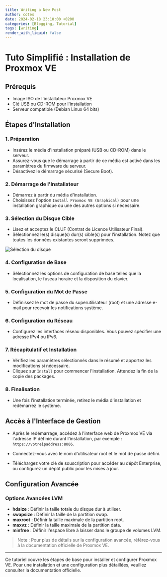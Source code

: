 ```yaml
---
title: Writing a New Post
author: cotes
date: 2024-02-18 23:10:00 +0200
categories: [Blogging, Tutorial]
tags: [writing]
render_with_liquid: false
---
```

# Tuto Simplifié : Installation de Proxmox VE

## Prérequis

- Image ISO de l'installateur Proxmox VE
- Clé USB ou CD-ROM pour l'installation
- Serveur compatible (Debian Linux 64 bits)

## Étapes d'Installation

### 1. Préparation

- Insérez le média d'installation préparé (USB ou CD-ROM) dans le serveur.
- Assurez-vous que le démarrage à partir de ce média est activé dans les paramètres du firmware du serveur.
- Désactivez le démarrage sécurisé (Secure Boot).

### 2. Démarrage de l'Installateur

- Démarrez à partir du média d'installation.
- Choisissez l'option `Install Proxmox VE (Graphical)` pour une installation graphique ou une des autres options si nécessaire.

### 3. Sélection du Disque Cible

- Lisez et acceptez le CLUF (Contrat de Licence Utilisateur Final).
- Sélectionnez le(s) disque(s) dur(s) cible(s) pour l'installation. Notez que toutes les données existantes seront supprimées.

![Sélection du disque](screenshot/pve-select-target-disk.png)

### 4. Configuration de Base

- Sélectionnez les options de configuration de base telles que la localisation, le fuseau horaire et la disposition du clavier.



### 5. Configuration du Mot de Passe

- Définissez le mot de passe du superutilisateur (root) et une adresse e-mail pour recevoir les notifications système.



### 6. Configuration du Réseau

- Configurez les interfaces réseau disponibles. Vous pouvez spécifier une adresse IPv4 ou IPv6.


### 7. Récapitulatif et Installation

- Vérifiez les paramètres sélectionnés dans le résumé et apportez les modifications si nécessaire.
- Cliquez sur `Install` pour commencer l'installation. Attendez la fin de la copie des packages.



### 8. Finalisation

- Une fois l'installation terminée, retirez le média d'installation et redémarrez le système.


## Accès à l'Interface de Gestion

- Après le redémarrage, accédez à l'interface web de Proxmox VE via l'adresse IP définie durant l'installation, par exemple : `https://votreipaddress:8006`.
- Connectez-vous avec le nom d'utilisateur root et le mot de passe défini.



- Téléchargez votre clé de souscription pour accéder au dépôt Enterprise, ou configurez un dépôt public pour les mises à jour.

## Configuration Avancée

### Options Avancées LVM

- **hdsize** : Définir la taille totale du disque dur à utiliser.
- **swapsize** : Définir la taille de la partition swap.
- **maxroot** : Définir la taille maximale de la partition root.
- **maxvz** : Définir la taille maximale de la partition data.
- **minfree** : Définir l'espace libre à laisser dans le groupe de volumes LVM.

> Note : Pour plus de détails sur la configuration avancée, référez-vous à la documentation officielle de Proxmox VE.

---

Ce tutoriel couvre les étapes de base pour installer et configurer Proxmox VE. Pour une installation et une configuration plus détaillées, veuillez consulter la documentation officielle.
